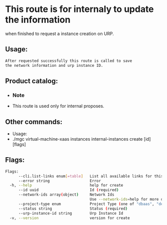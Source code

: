 # This route is for internaly to update the information
when finished to request a instance creation on URP.

## Usage:
```bash
After requested successfully this route is called to save
the network information and urp instance ID.
```

## Product catalog:
- ### Note
- This route is used only for internal proposes.

## Other commands:
- Usage:
- ./mgc virtual-machine-xaas instances internal-instances create [id] [flags]

## Flags:
```bash
Flags:
      --cli.list-links enum[=table]   List all available links for this command (one of "json", "table" or "yaml")
      --error string                  Error
  -h, --help                          help for create
      --id uuid                       Id (required)
      --network-ids array(object)     Network Ids
                                      Use --network-ids=help for more details (default [])
      --project-type enum             Project Type (one of "dbaas", "default", "iamaas", "k8saas" or "mngsvc") (default "default")
      --status string                 Status (required)
      --urp-instance-id string        Urp Instance Id
  -v, --version                       version for create
```

